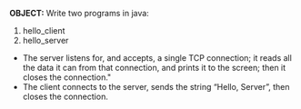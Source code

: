 **OBJECT:** Write two programs in java: 
1. hello_client 
2. hello_server
* The server listens for, and accepts, a single TCP connection; it reads all the data it
can from that connection, and prints it to the screen; then it closes the connection."
* The client connects to the server, sends the string “Hello, Server”, then closes the connection.